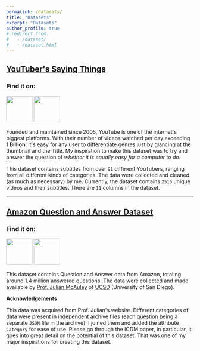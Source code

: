 ```yaml
---
permalink: /datasets/
title: "Datasets"
excerpt: "Datasets"
author_profile: true
# redirect_from: 
#   - /dataset/
#   - /dataset.html
---
```


## [YouTuber's Saying Things](https://github.com/Mukhopadhyay/YouTubers-saying-things)

### Find it on:

<a href='https://www.kaggle.com/praneshmukhopadhyay/youtubers-saying-things' target='_blank'><img src='https://www.kaggle.com/static/images/site-logo.svg' width=70></a> <a href='https://github.com/Mukhopadhyay/YouTubers-saying-things' target='_blank'><img src='https://github.githubassets.com/images/modules/logos_page/GitHub-Logo.png' width=70></a>

<!-- [<img src='https://www.kaggle.com/static/images/site-logo.svg' alt='kaggle' height='40'>](https://www.kaggle.com/praneshmukhopadhyay/youtubers-saying-things) -->

Founded and maintained since 2005, YouTube is one of the internet's biggest platforms. With their number of videos watched per day exceeding **1 Billion**, it's easy for any user to differentiate genres just by glancing at the thumbnail and the Title. My inspiration to make this dataset was to try and answer the question of _whether it is equally easy for a computer to do_.

This dataset contains subtitles from over `91` different YouTubers, ranging from all different kinds of categories. The data were collected and cleaned (as much as necessary) by me. Currently, the dataset contains `2515` unique videos and their subtitles. There are `11` columns in the dataset.

---

## [Amazon Question and Answer Dataset](https://github.com/Mukhopadhyay/Amazon_QnA_Dataset)
### Find it on:

<a href='https://www.kaggle.com/praneshmukhopadhyay/amazon-questionanswer-dataset' target='_blank'><img src='https://www.kaggle.com/static/images/site-logo.png' width=70></a> <a href='https://github.com/Mukhopadhyay/Amazon_QnA_Dataset' target='_blank'><img src='https://github.githubassets.com/images/modules/logos_page/GitHub-Logo.png' width=70></a>

This dataset contains Question and Answer data from Amazon, totaling around 1.4 million answered questions. The data were collected and made available by [Prof. Julian McAuley](http://cseweb.ucsd.edu/~jmcauley/) of [UCSD](https://ucsd.edu/) (University of San Diego). 

**Acknowledgements**

This data was acquired from Prof. Julian's website. Different categories of data were present in independent archive files (each question being a separate `JSON` file in the archive). I joined them and added the attribute `Category` for ease of use. Please go through the ICDM paper, in particular, it goes into great detail on the potential of this dataset. That was one of my major inspirations for creating this dataset.